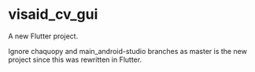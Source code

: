# visaid_cv_gui

A new Flutter project.

Ignore chaquopy and main_android-studio branches as master is the new project since this was rewritten in Flutter.


